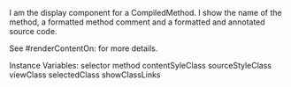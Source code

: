I am the display component for a CompiledMethod. 
I show the name of the method, a formatted method comment and a formatted and annotated source code.

See #renderContentOn: for more details.

Instance Variables:
	selector			<ProtoObject>
	method				<CompiledMethod>
	contentSyleClass	<String>
	sourceStyleClass	<String>
	viewClass			<Behavior>
	selectedClass		<Behavior>
	showClassLinks	<Boolean>